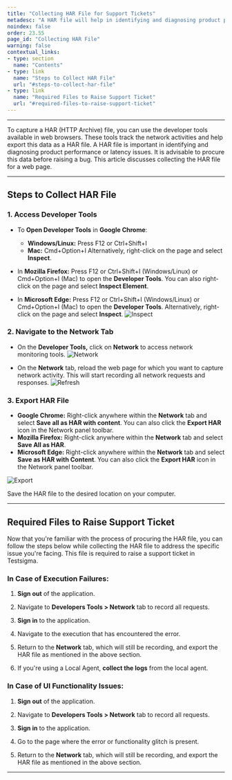 ```yaml
---
title: "Collecting HAR File for Support Tickets"
metadesc: "A HAR file will help in identifying and diagnosing product performance or latency issues in the application. This article discusses the collecting HAR file"
noindex: false
order: 23.55
page_id: "Collecting HAR File"
warning: false
contextual_links:
- type: section
  name: "Contents"
- type: link
  name: "Steps to Collect HAR File"
  url: "#steps-to-collect-har-file"
- type: link
  name: "Required Files to Raise Support Ticket"
  url: "#required-files-to-raise-support-ticket"
---
```


---

To capture a HAR (HTTP Archive) file, you can use the developer tools available in web browsers. These tools track the network activities and help export this data as a HAR file. A HAR file is important in identifying and diagnosing product performance or latency issues. It is advisable to procure this data before raising a bug. This article discusses collecting the HAR file for a web page.

---

## **Steps to Collect HAR File**

### **1. Access Developer Tools**
- To **Open Developer Tools** in  **Google Chrome**: 
    - **Windows/Linux:** Press F12 or Ctrl+Shift+I 
    - **Mac:** Cmd+Option+I 
      Alternatively, right-click on the page and select **Inspect**.

- In **Mozilla Firefox:** Press F12 or Ctrl+Shift+I (Windows/Linux) or Cmd+Option+I (Mac) to open the **Developer Tools**. You can also right-click on the page and select **Inspect Element**.

- In **Microsoft Edge:** Press F12 or Ctrl+Shift+I (Windows/Linux) or Cmd+Option+I (Mac) to open the **Developer Tools**. Alternatively, right-click on the page and select **Inspect**.
![Inspect](https://s3.amazonaws.com/static-docs.testsigma.com/new_images/projects/troubleshooting/HAR_file_1.png)

### **2. Navigate to the Network Tab**

- On the **Developer Tools,** click on **Network** to access network monitoring tools.
  ![Network](https://s3.amazonaws.com/static-docs.testsigma.com/new_images/projects/troubleshooting/HAR_file_2.png)

- On the **Network** tab, reload the web page for which you want to capture network activity. This will start recording all network requests and responses.
  ![Refresh](https://s3.amazonaws.com/static-docs.testsigma.com/new_images/projects/troubleshooting/HAR_file_3.png)

### **3. Export HAR File**
- **Google Chrome:** Right-click anywhere within the **Network** tab and select **Save all as HAR with content**. You can also click the **Export HAR** icon in the Network panel toolbar.
- **Mozilla Firefox:** Right-click anywhere within the **Network** tab and select **Save All as HAR**.
- **Microsoft Edge:** Right-click anywhere within the **Network** tab and select **Save as HAR with Content**. You can also click the **Export HAR** icon in the Network panel toolbar.

![Export](https://s3.amazonaws.com/static-docs.testsigma.com/new_images/projects/troubleshooting/HAR_file_4.png)

Save the HAR file to the desired location on your computer.

---

## **Required Files to Raise Support Ticket**

Now that you're familiar with the process of procuring the HAR file, you can follow the steps below while collecting the HAR file to address the specific issue you're facing. This file is required to raise a support ticket in Testsigma. 

### **In Case of Execution Failures:**

1. **Sign out** of the application.

2. Navigate to **Developers Tools > Network** tab to record all requests.

3. **Sign in** to the application.

4. Navigate to the execution that has encountered the error.

5. Return to the **Network** tab, which will still be recording, and export the HAR file as mentioned in the above section.

6. If you're using a Local Agent, **collect the logs** from the local agent.

### **In Case of UI Functionality Issues:**

1. **Sign out** of the application.

2. Navigate to **Developers Tools > Network** tab to record all requests.

3. **Sign in** to the application.

4. Go to the page where the error or functionality glitch is present.

5. Return to the **Network** tab, which will still be recording, and export the HAR file as mentioned in the above section.


---